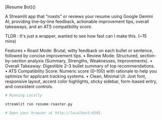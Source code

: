 [Resume Bot}()

A Streamlit app that “roasts” or reviews your resume using Google Gemini AI, providing line-by-line feedback, actionable improvement tips, overall takeaways, and an ATS compatibility score.


TLDR : It's just a wrapper, wanted to see how fast can I make this. (~15 mins)

Features
	•	Roast Mode: Brutal, witty feedback on each bullet or sentence, followed by concise improvement tips.
	•	Review Mode: Structured, section-by-section analysis (Summary, Strengths, Weaknesses, Improvements).
	•	Overall Takeaway: Digestible 2–3 bullet summary of top recommendations.
	•	ATS Compatibility Score: Numeric score (0–100) with rationale to help you optimize for applicant tracking systems.
	•	Clean, Minimal UI: Jost font, responsive layout, accent color highlights, sticky sidebar, form-based entry, and consistent controls.

```python
# Running Locally

streamlit run resume-roaster.py

# Open your browser at http://localhost:8501.
```